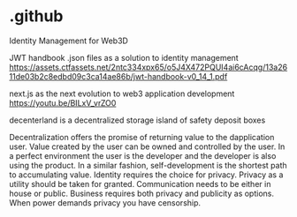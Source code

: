 # .github
Identity Management for Web3D

JWT handbook .json files as a solution to identity management
https://assets.ctfassets.net/2ntc334xpx65/o5J4X472PQUI4ai6cAcqg/13a2611de03b2c8edbd09c3ca14ae86b/jwt-handbook-v0_14_1.pdf

next.js as the next evolution to web3 application development
https://youtu.be/BILxV_vrZO0

decenterland is a decentralized storage island of safety deposit boxes

Decentralization offers the promise of returning value to the dapplication user. Value created by the user can be owned and controlled by the user. In a perfect environment the user is the developer and the developer is also using the product. In a similar fashion, self-development is the shortest path to accumulating value. Identity requires the choice for privacy. Privacy as a utility should be taken for granted. Communication needs to be either in house or public. Business requires both privacy and publicity as options. When power demands privacy you have censorship.
